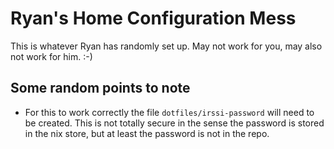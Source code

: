 Ryan's Home Configuration Mess
==============================

This is whatever Ryan has randomly set up. May not work for you, may also not
work for him. :-)


Some random points to note
--------------------------

- For this to work correctly the file `dotfiles/irssi-password` will need to be
  created. This is not totally secure in the sense the password is stored in the
  nix store, but at least the password is not in the repo.
